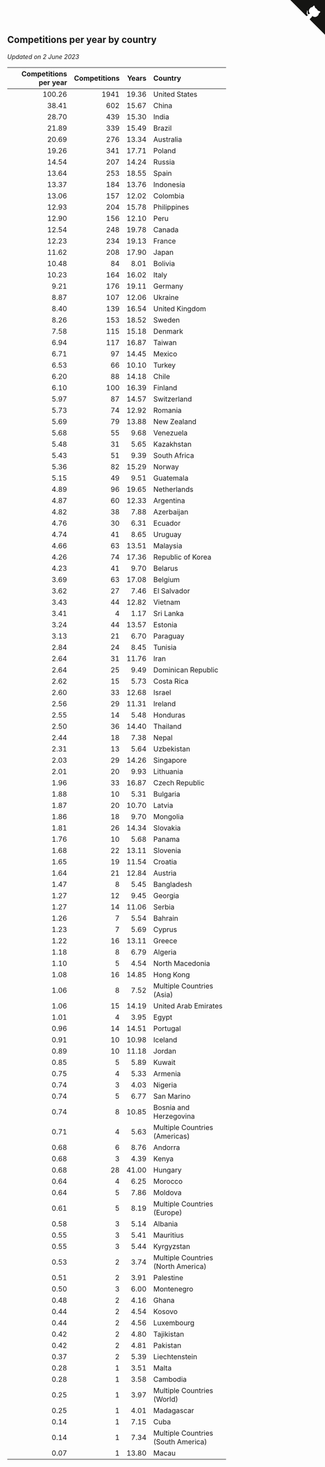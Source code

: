 ## Competitions per year by country

*Updated on  2 June 2023*

| Competitions per year | Competitions | Years | Country |
| ---: | ---: | ---: | :--- |
| 100.26 | 1941 | 19.36 | United States |
| 38.41 | 602 | 15.67 | China |
| 28.70 | 439 | 15.30 | India |
| 21.89 | 339 | 15.49 | Brazil |
| 20.69 | 276 | 13.34 | Australia |
| 19.26 | 341 | 17.71 | Poland |
| 14.54 | 207 | 14.24 | Russia |
| 13.64 | 253 | 18.55 | Spain |
| 13.37 | 184 | 13.76 | Indonesia |
| 13.06 | 157 | 12.02 | Colombia |
| 12.93 | 204 | 15.78 | Philippines |
| 12.90 | 156 | 12.10 | Peru |
| 12.54 | 248 | 19.78 | Canada |
| 12.23 | 234 | 19.13 | France |
| 11.62 | 208 | 17.90 | Japan |
| 10.48 | 84 | 8.01 | Bolivia |
| 10.23 | 164 | 16.02 | Italy |
| 9.21 | 176 | 19.11 | Germany |
| 8.87 | 107 | 12.06 | Ukraine |
| 8.40 | 139 | 16.54 | United Kingdom |
| 8.26 | 153 | 18.52 | Sweden |
| 7.58 | 115 | 15.18 | Denmark |
| 6.94 | 117 | 16.87 | Taiwan |
| 6.71 | 97 | 14.45 | Mexico |
| 6.53 | 66 | 10.10 | Turkey |
| 6.20 | 88 | 14.18 | Chile |
| 6.10 | 100 | 16.39 | Finland |
| 5.97 | 87 | 14.57 | Switzerland |
| 5.73 | 74 | 12.92 | Romania |
| 5.69 | 79 | 13.88 | New Zealand |
| 5.68 | 55 | 9.68 | Venezuela |
| 5.48 | 31 | 5.65 | Kazakhstan |
| 5.43 | 51 | 9.39 | South Africa |
| 5.36 | 82 | 15.29 | Norway |
| 5.15 | 49 | 9.51 | Guatemala |
| 4.89 | 96 | 19.65 | Netherlands |
| 4.87 | 60 | 12.33 | Argentina |
| 4.82 | 38 | 7.88 | Azerbaijan |
| 4.76 | 30 | 6.31 | Ecuador |
| 4.74 | 41 | 8.65 | Uruguay |
| 4.66 | 63 | 13.51 | Malaysia |
| 4.26 | 74 | 17.36 | Republic of Korea |
| 4.23 | 41 | 9.70 | Belarus |
| 3.69 | 63 | 17.08 | Belgium |
| 3.62 | 27 | 7.46 | El Salvador |
| 3.43 | 44 | 12.82 | Vietnam |
| 3.41 | 4 | 1.17 | Sri Lanka |
| 3.24 | 44 | 13.57 | Estonia |
| 3.13 | 21 | 6.70 | Paraguay |
| 2.84 | 24 | 8.45 | Tunisia |
| 2.64 | 31 | 11.76 | Iran |
| 2.64 | 25 | 9.49 | Dominican Republic |
| 2.62 | 15 | 5.73 | Costa Rica |
| 2.60 | 33 | 12.68 | Israel |
| 2.56 | 29 | 11.31 | Ireland |
| 2.55 | 14 | 5.48 | Honduras |
| 2.50 | 36 | 14.40 | Thailand |
| 2.44 | 18 | 7.38 | Nepal |
| 2.31 | 13 | 5.64 | Uzbekistan |
| 2.03 | 29 | 14.26 | Singapore |
| 2.01 | 20 | 9.93 | Lithuania |
| 1.96 | 33 | 16.87 | Czech Republic |
| 1.88 | 10 | 5.31 | Bulgaria |
| 1.87 | 20 | 10.70 | Latvia |
| 1.86 | 18 | 9.70 | Mongolia |
| 1.81 | 26 | 14.34 | Slovakia |
| 1.76 | 10 | 5.68 | Panama |
| 1.68 | 22 | 13.11 | Slovenia |
| 1.65 | 19 | 11.54 | Croatia |
| 1.64 | 21 | 12.84 | Austria |
| 1.47 | 8 | 5.45 | Bangladesh |
| 1.27 | 12 | 9.45 | Georgia |
| 1.27 | 14 | 11.06 | Serbia |
| 1.26 | 7 | 5.54 | Bahrain |
| 1.23 | 7 | 5.69 | Cyprus |
| 1.22 | 16 | 13.11 | Greece |
| 1.18 | 8 | 6.79 | Algeria |
| 1.10 | 5 | 4.54 | North Macedonia |
| 1.08 | 16 | 14.85 | Hong Kong |
| 1.06 | 8 | 7.52 | Multiple Countries (Asia) |
| 1.06 | 15 | 14.19 | United Arab Emirates |
| 1.01 | 4 | 3.95 | Egypt |
| 0.96 | 14 | 14.51 | Portugal |
| 0.91 | 10 | 10.98 | Iceland |
| 0.89 | 10 | 11.18 | Jordan |
| 0.85 | 5 | 5.89 | Kuwait |
| 0.75 | 4 | 5.33 | Armenia |
| 0.74 | 3 | 4.03 | Nigeria |
| 0.74 | 5 | 6.77 | San Marino |
| 0.74 | 8 | 10.85 | Bosnia and Herzegovina |
| 0.71 | 4 | 5.63 | Multiple Countries (Americas) |
| 0.68 | 6 | 8.76 | Andorra |
| 0.68 | 3 | 4.39 | Kenya |
| 0.68 | 28 | 41.00 | Hungary |
| 0.64 | 4 | 6.25 | Morocco |
| 0.64 | 5 | 7.86 | Moldova |
| 0.61 | 5 | 8.19 | Multiple Countries (Europe) |
| 0.58 | 3 | 5.14 | Albania |
| 0.55 | 3 | 5.41 | Mauritius |
| 0.55 | 3 | 5.44 | Kyrgyzstan |
| 0.53 | 2 | 3.74 | Multiple Countries (North America) |
| 0.51 | 2 | 3.91 | Palestine |
| 0.50 | 3 | 6.00 | Montenegro |
| 0.48 | 2 | 4.16 | Ghana |
| 0.44 | 2 | 4.54 | Kosovo |
| 0.44 | 2 | 4.56 | Luxembourg |
| 0.42 | 2 | 4.80 | Tajikistan |
| 0.42 | 2 | 4.81 | Pakistan |
| 0.37 | 2 | 5.39 | Liechtenstein |
| 0.28 | 1 | 3.51 | Malta |
| 0.28 | 1 | 3.58 | Cambodia |
| 0.25 | 1 | 3.97 | Multiple Countries (World) |
| 0.25 | 1 | 4.01 | Madagascar |
| 0.14 | 1 | 7.15 | Cuba |
| 0.14 | 1 | 7.34 | Multiple Countries (South America) |
| 0.07 | 1 | 13.80 | Macau |


<a href="https://github.com/jonatanklosko/wca_statistics" class="github-corner" aria-label="View source on Github"><svg width="80" height="80" viewBox="0 0 250 250" style="fill:#151513; color:#fff; position: absolute; top: 0; border: 0; right: 0;" aria-hidden="true"><path d="M0,0 L115,115 L130,115 L142,142 L250,250 L250,0 Z"></path><path d="M128.3,109.0 C113.8,99.7 119.0,89.6 119.0,89.6 C122.0,82.7 120.5,78.6 120.5,78.6 C119.2,72.0 123.4,76.3 123.4,76.3 C127.3,80.9 125.5,87.3 125.5,87.3 C122.9,97.6 130.6,101.9 134.4,103.2" fill="currentColor" style="transform-origin: 130px 106px;" class="octo-arm"></path><path d="M115.0,115.0 C114.9,115.1 118.7,116.5 119.8,115.4 L133.7,101.6 C136.9,99.2 139.9,98.4 142.2,98.6 C133.8,88.0 127.5,74.4 143.8,58.0 C148.5,53.4 154.0,51.2 159.7,51.0 C160.3,49.4 163.2,43.6 171.4,40.1 C171.4,40.1 176.1,42.5 178.8,56.2 C183.1,58.6 187.2,61.8 190.9,65.4 C194.5,69.0 197.7,73.2 200.1,77.6 C213.8,80.2 216.3,84.9 216.3,84.9 C212.7,93.1 206.9,96.0 205.4,96.6 C205.1,102.4 203.0,107.8 198.3,112.5 C181.9,128.9 168.3,122.5 157.7,114.1 C157.9,116.9 156.7,120.9 152.7,124.9 L141.0,136.5 C139.8,137.7 141.6,141.9 141.8,141.8 Z" fill="currentColor" class="octo-body"></path></svg></a><style>.github-corner:hover .octo-arm{animation:octocat-wave 560ms ease-in-out}@keyframes octocat-wave{0%,100%{transform:rotate(0)}20%,60%{transform:rotate(-25deg)}40%,80%{transform:rotate(10deg)}}@media (max-width:500px){.github-corner:hover .octo-arm{animation:none}.github-corner .octo-arm{animation:octocat-wave 560ms ease-in-out}}</style>
